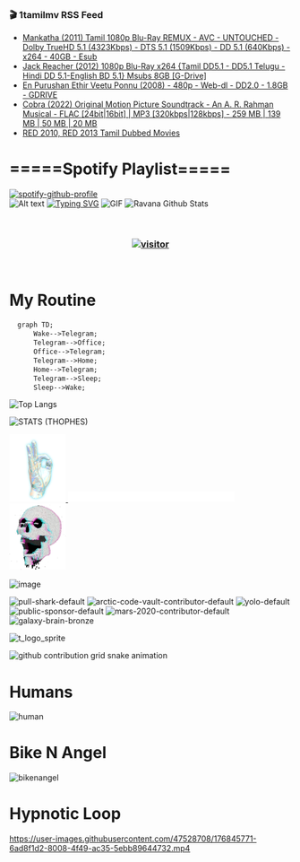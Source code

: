### 🎬 1tamilmv RSS Feed

<!-- BLOG-POST-LIST:START -->
- [Mankatha &lpar;2011&rpar; Tamil 1080p Blu-Ray REMUX - AVC - UNTOUCHED - Dolby TrueHD 5.1 &lpar;4323Kbps&rpar; - DTS 5.1 &lpar;1509Kbps&rpar; - DD 5.1 &lpar;640Kbps&rpar; - x264 - 40GB - Esub](https://www.1tamilmv.click/index.php?/forums/topic/165463-mankatha-2011-tamil-1080p-blu-ray-remux-avc-untouched-dolby-truehd-51-4323kbps-dts-51-1509kbps-dd-51-640kbps-x264-40gb-esub/&do=findComment&comment=330574)
- [Jack Reacher &lpar;2012&rpar; 1080p Blu-Ray x264  {Tamil DD5.1 - DD5.1 Telugu -Hindi DD 5.1-English BD 5.1} Msubs 8GB [G-Drive]](https://www.1tamilmv.click/index.php?/forums/topic/165462-jack-reacher-2012-1080p-blu-ray-x264-tamil-dd51-dd51-telugu-hindi-dd-51-english-bd-51-msubs-8gb-g-drive/&do=findComment&comment=330573)
- [En Purushan Ethir Veetu Ponnu &lpar;2008&rpar; - 480p - Web-dl - DD2.0 - 1.8GB - GDRIVE](https://www.1tamilmv.click/index.php?/forums/topic/165461-en-purushan-ethir-veetu-ponnu-2008-480p-web-dl-dd20-18gb-gdrive/&do=findComment&comment=330572)
- [Cobra &lpar;2022&rpar; Original Motion Picture Soundtrack - An A. R. Rahman Musical - FLAC [24bit|16bit] | MP3 [320kbps|128kbps] - 259 MB | 139 MB | 50 MB | 20 MB](https://www.1tamilmv.click/index.php?/forums/topic/165460-cobra-2022-original-motion-picture-soundtrack-an-a-r-rahman-musical-flac-24bit16bit-mp3-320kbps128kbps-259-mb-139-mb-50-mb-20-mb/&do=findComment&comment=330571)
- [RED 2010, RED 2013 Tamil Dubbed Movies](https://www.1tamilmv.click/index.php?/forums/topic/165459-red-2010-red-2013-tamil-dubbed-movies/&do=findComment&comment=330570)
<!-- BLOG-POST-LIST:END -->

# =====Spotify Playlist=====
[![spotify-github-profile](https://spotify-github-profile.vercel.app/api/view?uid=31rfzgmuvvewegdlxvlev4ynz4vu&cover_image=true&theme=default&bar_color=53b14f&bar_color_cover=true)](https://ravana69.github.io/rss)
</br>
![Alt text](https://spotify-recently-played-readme.vercel.app/api?user=31rfzgmuvvewegdlxvlev4ynz4vu)
[![Typing SVG](https://readme-typing-svg.herokuapp.com?color=%2336BCF7&center=true&vCenter=true&multiline=true&height=81&lines=I+AM+RAVANA;CONTACT+ME+ON+TELEGRAM%3A+%40R4V4N4)](https://git.io/typing-svg)
<img align="centre" height="400px" width="490px" alt="GIF" src="https://github.com/ravana69/ravana69/blob/master/rvm.gif" />
![Ravana Github Stats](https://github-readme-stats.vercel.app/api?username=ravana69&&show_icons=true&theme=radical)

<br />
<h3 align="center"> <a href="https://t.me/r4v4n4"><img src="https://profile-counter.glitch.me/ravana69/count.svg" alt="visitor" width="600"></a> </h3>
</br>

<H1>My Routine</H1>

```mermaid
  graph TD;
      Wake-->Telegram;
      Telegram-->Office;
      Office-->Telegram;
      Telegram-->Home;
      Home-->Telegram;
      Telegram-->Sleep;
      Sleep-->Wake;
```
![Top Langs](https://github-readme-stats.vercel.app/api/top-langs/?username=ravana69&&show_icons=true&theme=radical)

![STATS (THOPHES)](https://github-profile-trophy.vercel.app/?username=ravana69&theme=gruvbox&margin-w=10&margin-h=15&column=8)
<br />
<p align="left">
    <a href="#">
        <img width="20%" src="./assets/images/hand.gif" alt="" />
    </a>
    <a href="#">
        <img width="59%" src="./assets/images/spacer.png" alt="" >
    </a>
    <a href="#">
        <img width="20%" src="./assets/images/skull.gif" alt="" />
    </a>
</p>


![image](https://user-images.githubusercontent.com/47528708/175298537-0623dc00-7b1a-4ec1-b5b1-71768763a234.png)

<img width="148" alt="pull-shark-default" src="https://user-images.githubusercontent.com/47528708/176419715-70981865-4dc6-489a-8a1a-06842db67b15.gif"> <img width="148" alt="arctic-code-vault-contributor-default" src="https://user-images.githubusercontent.com/47528708/175267501-e1fbbb8f-c2b2-4882-b865-2ac4debef26c.png"> <img width="148" alt="yolo-default" src="https://user-images.githubusercontent.com/47528708/175267654-281a1880-1129-4b7b-bf2f-de5dd2bc5afa.png"> <img width="148" alt="public-sponsor-default" src="https://user-images.githubusercontent.com/47528708/175268448-2e78cc75-fb25-4d76-bd22-7df520446b45.png"> <img width="148" alt="mars-2020-contributor-default" src="https://user-images.githubusercontent.com/47528708/175268475-de6d987a-3be9-4353-86a5-23b422559355.png"> <img width="148" alt="galaxy-brain-bronze" src="https://user-images.githubusercontent.com/47528708/176419717-e2fdca8b-0fdc-47dd-9511-a7ff52178a33.gif">

![t_logo_sprite](https://user-images.githubusercontent.com/47528708/175293007-21ff1792-1fca-4be3-bcae-12fdc3aa414f.svg)

![github contribution grid snake animation](https://raw.githubusercontent.com/ravana69/ravana69/output/github-contribution-grid-snake-dark.svg#gh-dark-mode-only)

# Humans
<img width="170" alt="human" src="https://user-images.githubusercontent.com/47528708/176413829-c142d478-1c96-4c3c-a2a4-2dd35374c335.gif">

# Bike N Angel
<img width="170" alt="bikenangel" src="https://user-images.githubusercontent.com/47528708/176616968-3a44f91e-8016-477c-9bb5-c4689a1adbee.gif">

# Hypnotic Loop

https://user-images.githubusercontent.com/47528708/176845771-6ad8f1d2-8008-4f49-ac35-5ebb89644732.mp4


